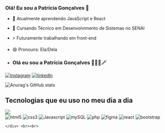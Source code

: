 ### Olá! Eu sou a Patrícia Gonçalves 👋


- 🔭 Atualmente aprendendo JavaScript e React
- 🌱 Cursando Técnico em Desenvolvimento de Sistemas no SENAI
- ⚡ Futuramente trabalhando em front-end
- 😄 Pronouns: Ela/Dela

- ### Olá eu sou a Patrícia Gonçalves 🧝🧙🧙🪄

[![Instagram](https://img.shields.io/badge/Instagram-E4405F?style=for-the-badge&logo=instagram&logoColor=white)]([https://www.instagram.com/kynes_price/](https://www.instagram.com/patty.gsr/))
[![linkedIn](https://img.shields.io/badge/LinkedIn-0077B5?style=for-the-badge&logo=linkedin&logoColor=white)](https://www.linkedin.com/in/patr%C3%ADcia-gon%C3%A7alves-ramos-b6310a2b9/)


![Anurag's GitHub stats]([https://github-readme-stats.vercel.app/api?username=leonardosantana214&show_icons=true&theme=synthwave](https://github.com/Patricia520))

## Tecnologias que eu uso no meu dia a dia
<!-- criar uma div com inline-block para por as imagens do badges -->
<div style="display:inline-block">
<img src="https://github-readme-stats.vercel.app/api/top-langs/?username=patricia520&theme=blue-green" /><br>
    <img src="https://img.shields.io/badge/HTML5-E34F26?style=for-the-badge&logo=html5&logoColor=white" alt="html5"/>
    <img src="https://img.shields.io/badge/CSS3-1572B6?style=for-the-badge&logo=css3&logoColor=white" alt="css3"/>
    <img src="https://img.shields.io/badge/JavaScript-F7DF1E?style=for-the-badge&logo=javascript&logoColor=black" alt="Javascript"/>
    <img src="https://img.shields.io/badge/MySQL-00000F?style=for-the-badge&logo=mysql&logoColor=white" alt="mySQL"/>
    <img src="https://img.shields.io/badge/PHP-777BB4?style=for-the-badge&logo=php&logoColor=white" alt="php"/>
    <img src="https://img.shields.io/badge/Figma-F24E1E?style=for-the-badge&logo=figma&logoColor=white" alt="figma"/>
    <img src="https://img.shields.io/badge/React-20232A?style=for-the-badge&logo=react&logoColor=61DAFB" alt="react"/>
    <img src="https://img.shields.io/badge/Bootstrap-563D7C?style=for-the-badge&logo=bootstrap&logoColor=white" alt="bootstrap"/>

  
    </div> <br><br>



